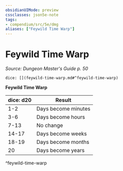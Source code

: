 ```yaml
---
obsidianUIMode: preview
cssclasses: json5e-note
tags:
- compendium/src/5e/dmg
aliases: ["Feywild Time Warp"]
---
```

# Feywild Time Warp
*Source: Dungeon Master's Guide p. 50* 

`dice: [](feywild-time-warp.md#^feywild-time-warp)`

**Feywild Time Warp**

| dice: d20 | Result |
|-----------|--------|
| 1-2 | Days become minutes |
| 3-6 | Days become hours |
| 7-13 | No change |
| 14-17 | Days become weeks |
| 18-19 | Days become months |
| 20 | Days become years |
^feywild-time-warp